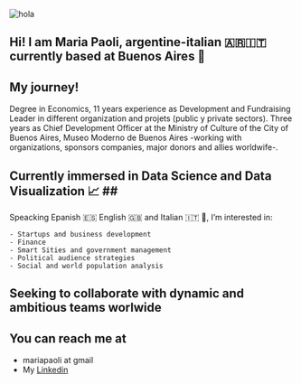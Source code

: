 ![hola](./javascript.gif)

## Hi! I am Maria Paoli, argentine-italian 🇦🇷🇮🇹 currently based at Buenos Aires 🚀

## My journey!<br>
Degree in Economics, 11 years experience as Development and Fundraising Leader in different organization and projets (public y private sectors). Three years as Chief Development Officer at the Ministry of Culture of the City of Buenos Aires, Museo Moderno de Buenos Aires -working with organizations, sponsors companies, major donors and allies worldwife-.
  
## Currently immersed in Data Science and Data Visualization 📈 ## <br>
Speacking Epanish 🇪🇸 English 🇬🇧 and Italian 🇮🇹 🍝, I’m interested in:

    - Startups and business development
    - Finance
    - Smart Sities and government management
    - Political audience strategies
    - Social and world population analysis
  
## Seeking to collaborate with dynamic and ambitious teams worlwide ##

## You can reach me at

* mariapaoli at gmail
* My [Linkedin](https://www.linkedin.com/in/mariapaoli)


